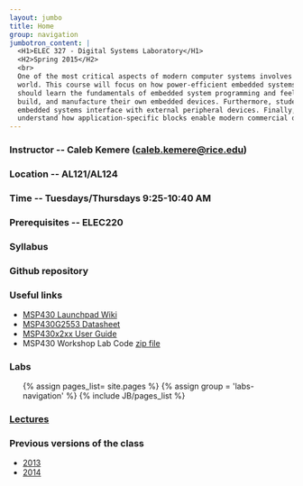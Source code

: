 ```yaml
---
layout: jumbo
title: Home
group: navigation
jumbotron_content: |
  <H1>ELEC 327 - Digital Systems Laboratory</H1>
  <H2>Spring 2015</H2>
  <br>
  One of the most critical aspects of modern computer systems involves interfacing with the
  world. This course will focus on how power-efficient embedded systems are built. Students
  should learn the fundamentals of embedded system programming and feel competent to design,
  build, and manufacture their own embedded devices. Furthermore, students should understand how
  embedded systems interface with external peripheral devices. Finally, students should
  understand how application-specific blocks enable modern commercial devices.
---
```


### Instructor -- Caleb Kemere (caleb.kemere@rice.edu)

### Location -- AL121/AL124

### Time -- Tuesdays/Thursdays 9:25-10:40 AM

### Prerequisites -- ELEC220

### Syllabus

### Github repository

### Useful links
  + [MSP430 Launchpad Wiki]()
  + [MSP430G2553 Datasheet]()
  + [MSP430x2xx User Guide]()
  + MSP430 Workshop Lab Code [zip file]()

### Labs
<ul>
  {% assign pages_list= site.pages %}
  {% assign group = 'labs-navigation' %}
  {% include JB/pages_list %}
</ul>

### [Lectures]()

### Previous versions of the class
  + [2013]()
  + [2014]()



